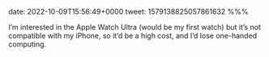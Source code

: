 date: 2022-10-09T15:56:49+0000
tweet: 1579138825057861632
%%%

I’m interested in the Apple Watch Ultra (would be my first watch) but it’s not compatible with my iPhone, so it’d be a high cost, and I’d lose one-handed computing.
